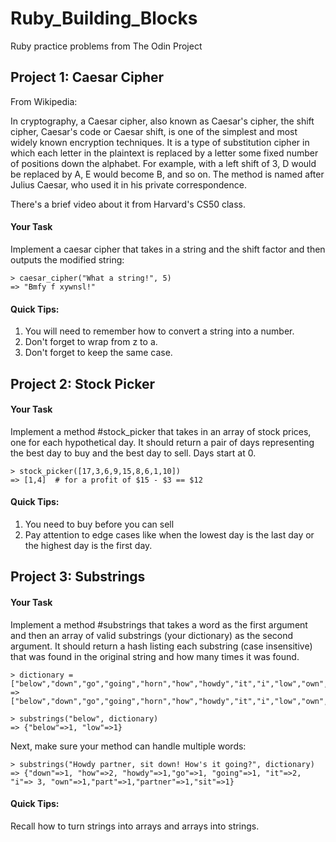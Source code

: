 # Ruby_Building_Blocks
Ruby practice problems from The Odin Project

## Project 1: Caesar Cipher

From Wikipedia:

In cryptography, a Caesar cipher, also known as Caesar's cipher, the shift cipher, Caesar's code or Caesar shift, is one of the simplest and most widely known encryption techniques. It is a type of substitution cipher in which each letter in the plaintext is replaced by a letter some fixed number of positions down the alphabet. For example, with a left shift of 3, D would be replaced by A, E would become B, and so on. The method is named after Julius Caesar, who used it in his private correspondence.

There's a brief video about it from Harvard's CS50 class.

#### Your Task
Implement a caesar cipher that takes in a string and the shift factor and then outputs the modified string:

    > caesar_cipher("What a string!", 5)
    => "Bmfy f xywnsl!"
    
#### Quick Tips:

1. You will need to remember how to convert a string into a number.
2. Don't forget to wrap from z to a.
3. Don't forget to keep the same case.

## Project 2: Stock Picker

#### Your Task
Implement a method #stock_picker that takes in an array of stock prices, one for each hypothetical day. It should return a pair of days representing the best day to buy and the best day to sell. Days start at 0.

    > stock_picker([17,3,6,9,15,8,6,1,10])
    => [1,4]  # for a profit of $15 - $3 == $12
    
#### Quick Tips:

1. You need to buy before you can sell
2. Pay attention to edge cases like when the lowest day is the last day or the highest day is the first day.

## Project 3: Substrings

#### Your Task
Implement a method #substrings that takes a word as the first argument and then an array of valid substrings (your dictionary) as the second argument. It should return a hash listing each substring (case insensitive) that was found in the original string and how many times it was found.

    > dictionary = ["below","down","go","going","horn","how","howdy","it","i","low","own","part","partner","sit"]
    => ["below","down","go","going","horn","how","howdy","it","i","low","own","part","partner","sit"]

    > substrings("below", dictionary)
    => {"below"=>1, "low"=>1}
    
Next, make sure your method can handle multiple words:

    > substrings("Howdy partner, sit down! How's it going?", dictionary)
    => {"down"=>1, "how"=>2, "howdy"=>1,"go"=>1, "going"=>1, "it"=>2, "i"=> 3, "own"=>1,"part"=>1,"partner"=>1,"sit"=>1}
    
#### Quick Tips:
Recall how to turn strings into arrays and arrays into strings.
